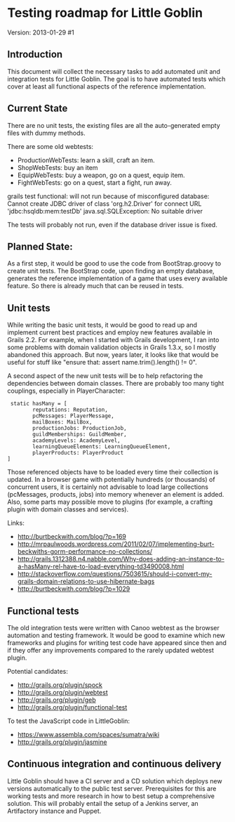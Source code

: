 # Testing roadmap for Little Goblin

Version: 2013-01-29 #1

## Introduction

This document will collect the necessary tasks to add automated unit and integration tests for Little Goblin.
The goal is to have automated tests which cover at least all functional aspects of the reference implementation.

## Current State

There are no unit tests, the existing files are all the auto-generated empty files with dummy methods.

There are some old webtests:

* ProductionWebTests: learn a skill, craft an item.
* ShopWebTests: buy an item
* EquipWebTests: buy a weapon, go on a quest, equip item.
* FightWebTests: go on a quest, start a fight, run away.

grails test functional: will not run because of misconfigured database:
Cannot create JDBC driver of class 'org.h2.Driver' for connect URL 'jdbc:hsqldb:mem:testDb'
java.sql.SQLException: No suitable driver

The tests will probably not run, even if the database driver issue is fixed.

## Planned State:

As a first step, it would be good to use the code from BootStrap.groovy to create unit tests.
The BootStrap code, upon finding an empty database, generates the reference 
implementation of a game that uses every available feature. 
So there is already much that can be reused in tests.

## Unit tests

While writing the basic unit tests, it would be good to read up and implement current 
best practices and employ new features available in Grails 2.2. For example, when I started
with Grails development, I ran into some problems with domain validation objects in Grails 1.3.x,
so I mostly abandoned this approach. But now, years later, it looks like that would be useful
for stuff like "ensure that: assert name.trim().length() != 0".

A second aspect of the new unit tests will be to help refactoring the dependencies between domain classes.
There are probably too many tight couplings, especially in PlayerCharacter:

	 static hasMany = [
            reputations: Reputation,
            pcMessages: PlayerMessage,
            mailBoxes: MailBox,
            productionJobs: ProductionJob,
            guildMemberships: GuildMember,
            academyLevels: AcademyLevel,
            learningQueueElements: LearningQueueElement,
            playerProducts: PlayerProduct
    ]

Those referenced objects have to be loaded every time their collection is updated. In a browser game
with potentially hundreds (or thousands) of concurrent users, it is certainly not advisable to load
large collections (pcMessages, products, jobs) into memory whenever an element is added. Also, some
parts may possible move to plugins (for example, a crafting plugin with domain classes and services).

Links:

* http://burtbeckwith.com/blog/?p=169
* http://mrpaulwoods.wordpress.com/2011/02/07/implementing-burt-beckwiths-gorm-performance-no-collections/
* http://grails.1312388.n4.nabble.com/Why-does-adding-an-instance-to-a-hasMany-rel-have-to-load-everything-td3490008.html
* http://stackoverflow.com/questions/7503615/should-i-convert-my-grails-domain-relations-to-use-hibernate-bags
* http://burtbeckwith.com/blog/?p=1029

## Functional tests

The old integration tests were written with Canoo webtest as the browser automation and testing framework.
It would be good to examine which new frameworks and plugins for writing test code have appeared since then
and if they offer any improvements compared to the rarely updated webtest plugin.

Potential candidates:

* http://grails.org/plugin/spock
* http://grails.org/plugin/webtest
* http://grails.org/plugin/geb
* http://grails.org/plugin/functional-test

To test the JavaScript code in LittleGoblin:

* https://www.assembla.com/spaces/sumatra/wiki
* http://grails.org/plugin/jasmine

## Continuous integration and continuous delivery

Little Goblin should have a CI server and a CD solution which deploys new versions automatically to the
public test server. Prerequisites for this are working tests and more research in how to best setup
a comprehensive solution. This will probably entail the setup of a Jenkins server, an Artifactory instance
and Puppet.

